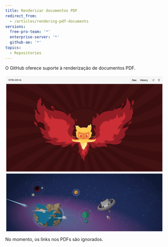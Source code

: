 ```yaml
---
title: Renderizar documentos PDF
redirect_from:
  - /articles/rendering-pdf-documents
versions:
  free-pro-team: '*'
  enterprise-server: '*'
  github-ae: '*'
topics:
  - Repositories
---
```


O GitHub oferece suporte à renderização de documentos PDF.

![Documento PDF renderizado](/assets/images/help/repository/rendered-pdf.png)

No momento, os links nos PDFs são ignorados.

